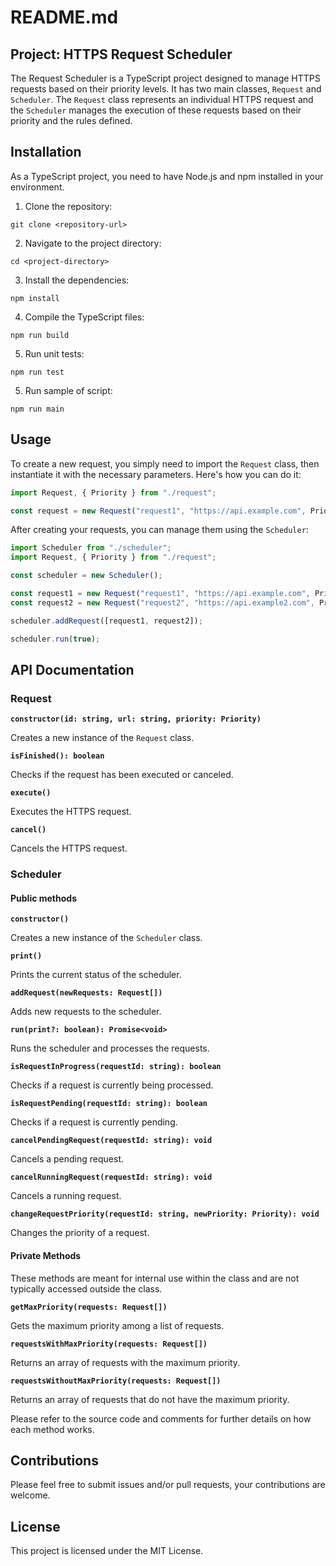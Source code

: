 # README.md

## Project: HTTPS Request Scheduler

The Request Scheduler is a TypeScript project designed to manage HTTPS requests based on their priority levels. It has two main classes, `Request` and `Scheduler`. The `Request` class represents an individual HTTPS request and the `Scheduler` manages the execution of these requests based on their priority and the rules defined.

## Installation

As a TypeScript project, you need to have Node.js and npm installed in your environment.

1. Clone the repository:

```
git clone <repository-url>
```

2. Navigate to the project directory:

```
cd <project-directory>
```

3. Install the dependencies:

```
npm install
```

4. Compile the TypeScript files:

```
npm run build
```

5. Run unit tests:

```
npm run test
```

5. Run sample of script:

```
npm run main
```

## Usage

To create a new request, you simply need to import the `Request` class, then instantiate it with the necessary parameters. Here's how you can do it:

```ts
import Request, { Priority } from "./request";

const request = new Request("request1", "https://api.example.com", Priority.HIGH);
```

After creating your requests, you can manage them using the `Scheduler`:

```ts
import Scheduler from "./scheduler";
import Request, { Priority } from "./request";

const scheduler = new Scheduler();

const request1 = new Request("request1", "https://api.example.com", Priority.HIGH);
const request2 = new Request("request2", "https://api.example2.com", Priority.LOW);

scheduler.addRequest([request1, request2]);

scheduler.run(true);
```

## API Documentation

### Request

**`constructor(id: string, url: string, priority: Priority)`**

Creates a new instance of the `Request` class.

**`isFinished(): boolean`**

Checks if the request has been executed or canceled.

**`execute()`**

Executes the HTTPS request.

**`cancel()`**

Cancels the HTTPS request.

### Scheduler

#### Public methods

**`constructor()`**

Creates a new instance of the `Scheduler` class.

**`print()`**

Prints the current status of the scheduler.

**`addRequest(newRequests: Request[])`**

Adds new requests to the scheduler.

**`run(print?: boolean): Promise<void>`**

Runs the scheduler and processes the requests.

**`isRequestInProgress(requestId: string): boolean`**

Checks if a request is currently being processed.

**`isRequestPending(requestId: string): boolean`**

Checks if a request is currently pending.

**`cancelPendingRequest(requestId: string): void`**

Cancels a pending request.

**`cancelRunningRequest(requestId: string): void`**

Cancels a running request.

**`changeRequestPriority(requestId: string, newPriority: Priority): void`**

Changes the priority of a request.

#### Private Methods
These methods are meant for internal use within the class and are not typically accessed outside the class.

**`getMaxPriority(requests: Request[])`**

Gets the maximum priority among a list of requests.

**`requestsWithMaxPriority(requests: Request[])`**

Returns an array of requests with the maximum priority.

**`requestsWithoutMaxPriority(requests: Request[])`**

Returns an array of requests that do not have the maximum priority.

Please refer to the source code and comments for further details on how each method works.

## Contributions

Please feel free to submit issues and/or pull requests, your contributions are welcome.

## License

This project is licensed under the MIT License.